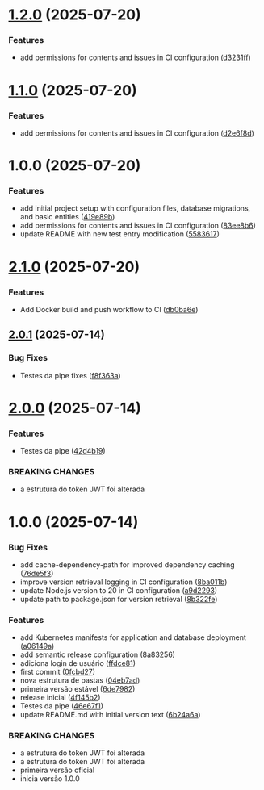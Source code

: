 # [1.2.0](https://github.com/ForgeBits/fiap-toten-test/compare/v1.1.0...v1.2.0) (2025-07-20)


### Features

* add permissions for contents and issues in CI configuration ([d3231ff](https://github.com/ForgeBits/fiap-toten-test/commit/d3231ff2b622cb369caba1e0f8c4093dff90f904))

# [1.1.0](https://github.com/ForgeBits/fiap-toten-test/compare/v1.0.0...v1.1.0) (2025-07-20)


### Features

* add permissions for contents and issues in CI configuration ([d2e6f8d](https://github.com/ForgeBits/fiap-toten-test/commit/d2e6f8d36f2c90a2be969b48f5130bd06ed9170c))

# 1.0.0 (2025-07-20)


### Features

* add initial project setup with configuration files, database migrations, and basic entities ([419e89b](https://github.com/ForgeBits/fiap-toten-test/commit/419e89ba491bd6f3a20c9f0a0db2de17af3a60de))
* add permissions for contents and issues in CI configuration ([83ee8b6](https://github.com/ForgeBits/fiap-toten-test/commit/83ee8b6a30684156be91d6903036fd838bb8a5a0))
* update README with new test entry modification ([5583617](https://github.com/ForgeBits/fiap-toten-test/commit/5583617caed15bedb74ee1d1acf52a516a4c901b))

# [2.1.0](https://github.com/vinicius0012/11soat-fast-food-clean-architecture/compare/v2.0.1...v2.1.0) (2025-07-20)


### Features

* Add Docker build and push workflow to CI ([db0ba6e](https://github.com/vinicius0012/11soat-fast-food-clean-architecture/commit/db0ba6e10050000d6d8c24a65289e5d19fedc5f5))

## [2.0.1](https://github.com/vinicius0012/11soat-fast-food-clean-architecture/compare/v2.0.0...v2.0.1) (2025-07-14)


### Bug Fixes

* Testes da pipe fixes ([f8f363a](https://github.com/vinicius0012/11soat-fast-food-clean-architecture/commit/f8f363a00974d7033c7c17b88dbe7accc673d85d))

# [2.0.0](https://github.com/vinicius0012/11soat-fast-food-clean-architecture/compare/v1.0.0...v2.0.0) (2025-07-14)


### Features

* Testes da pipe ([42d4b19](https://github.com/vinicius0012/11soat-fast-food-clean-architecture/commit/42d4b196604a48b258c00a8742e56108f63156fe))


### BREAKING CHANGES

* a estrutura do token JWT foi alterada

# 1.0.0 (2025-07-14)


### Bug Fixes

* add cache-dependency-path for improved dependency caching ([76de5f3](https://github.com/vinicius0012/11soat-fast-food-clean-architecture/commit/76de5f3c85e0ad9eb4faa25e779e96d17339bd22))
* improve version retrieval logging in CI configuration ([8ba011b](https://github.com/vinicius0012/11soat-fast-food-clean-architecture/commit/8ba011b404aecda4d2c00d4dcaf0c97164c0201f))
* update Node.js version to 20 in CI configuration ([a9d2293](https://github.com/vinicius0012/11soat-fast-food-clean-architecture/commit/a9d2293f7895c1ba57df2bd5b56d01235a858b84))
* update path to package.json for version retrieval ([8b322fe](https://github.com/vinicius0012/11soat-fast-food-clean-architecture/commit/8b322feb713b9d4476ea21c058870fb700a2f172))


### Features

* add Kubernetes manifests for application and database deployment ([a06149a](https://github.com/vinicius0012/11soat-fast-food-clean-architecture/commit/a06149a0f02e74bfc5e185e23295d540d88b86e0))
* add semantic release configuration ([8a83256](https://github.com/vinicius0012/11soat-fast-food-clean-architecture/commit/8a83256b2f2ca5d9703cd0769e6f528ece60ad5b))
* adiciona login de usuário ([ffdce81](https://github.com/vinicius0012/11soat-fast-food-clean-architecture/commit/ffdce81e46535ba4bc90872c805e5b5d16fbf174))
* first commit ([0fcbd27](https://github.com/vinicius0012/11soat-fast-food-clean-architecture/commit/0fcbd2791451ae9f3b13e7928ee0a54fd3fd066d))
* nova estrutura de pastas ([04eb7ad](https://github.com/vinicius0012/11soat-fast-food-clean-architecture/commit/04eb7add77ea74431d43497f3b0415933edb20c6))
* primeira versão estável ([6de7982](https://github.com/vinicius0012/11soat-fast-food-clean-architecture/commit/6de79828f6cfa60f343579300f668c6b3d3ec9d2))
* release inicial ([4f145b2](https://github.com/vinicius0012/11soat-fast-food-clean-architecture/commit/4f145b2b2cd02b074eff9e38c8c330a575ccd898))
* Testes da pipe ([46e67f1](https://github.com/vinicius0012/11soat-fast-food-clean-architecture/commit/46e67f166d34d15470956c5a6879b78e7362eaab))
* update README.md with initial version text ([6b24a6a](https://github.com/vinicius0012/11soat-fast-food-clean-architecture/commit/6b24a6ac3d03c9ba2feb04f3c6710761706feb36))


### BREAKING CHANGES

* a estrutura do token JWT foi alterada
* a estrutura do token JWT foi alterada
* primeira versão oficial
* inicia versão 1.0.0
